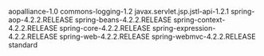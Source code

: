 aopalliance-1.0
commons-logging-1.2
javax.servlet.jsp.jstl-api-1.2.1
spring-aop-4.2.2.RELEASE
spring-beans-4.2.2.RELEASE
spring-context-4.2.2.RELEASE
spring-core-4.2.2.RELEASE
spring-expression-4.2.2.RELEASE
spring-web-4.2.2.RELEASE
spring-webmvc-4.2.2.RELEASE
standard
